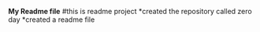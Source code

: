 **My Readme file**
#this is readme project
*created the repository called zero day
*created a readme file
